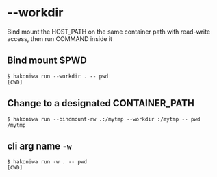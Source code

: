 # --workdir

Bind mount the HOST_PATH on the same container path with read-write access, then run COMMAND inside it

## Bind mount $PWD

```console
$ hakoniwa run --workdir . -- pwd
[CWD]

```

## Change to a designated CONTAINER_PATH

```console
$ hakoniwa run --bindmount-rw .:/mytmp --workdir :/mytmp -- pwd
/mytmp

```

## cli arg name `-w`

```console
$ hakoniwa run -w . -- pwd
[CWD]

```
